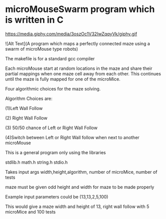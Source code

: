 # microMouseSwarm program which is written in C 
 
 https://media.giphy.com/media/3oszOc1V32IwZqqyVk/giphy.gif
 
 ![Alt Text](A program which maps a perfectly connected maze using a swarm of microMouse type robots)
 
 The makefile is for a standard gcc compiler
 
 Each microMouse start at random locations in the maze and share their partial mappings when one maze cell away from each other. This continues until the maze is fully mapped for one of the microMice.
 
 Four algorithmic choices for the maze solving.
 
 Algorithm Choices are:
 
 (1)Left Wall Follow 
 
 (2) Right Wall Follow
 
 (3) 50/50 chance of Left or Right Wall Follow
 
 (4)Switch between Left or Right Wall follow 
 when next to another microMouse
 
This is a general program only using the libraries
 
 stdlib.h math.h string.h stdio.h
 
 Takes input args width,height,algorithm, number of microMice, number of tests
 
 maze must be given odd height and width for maze to be made properly
 
 Example input parameters could be (13,13,2,5,100)
 
 This would give a maze width and height of 13, right wall follow with 5 microMice and 100 tests
